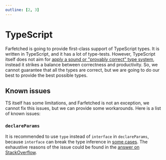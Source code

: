 ```yaml
---
outline: [2, 3]
---
```


# TypeScript

Farfetched is going to provide first-class support of TypeScript types. It is written in TypeScript, and it has a lot of type-tests. However, TypeScript itself does not aim for [apply a sound or "provably correct" type system](https://github.com/Microsoft/TypeScript/wiki/TypeScript-Design-Goals#non-goals), instead it strikes a balance between correctness and productivity. So, we cannot guarantee that all the types are correct, but we are going to do our best to provide the best possible types.

## Known issues

TS itself has some limitations, and Farfetched is not an exception, we cannot fix this issues, but we can provide some workarounds. Here is a list of known issues:

### `declareParams`

It is recommended to use `type` instead of `interface` in `declareParams`, because `interface` can break the type inference in [some cases](https://github.com/igorkamyshev/farfetched/issues/266). The exhaustive reasons of the issue could be found in the [answer on StackOverflow](https://stackoverflow.com/questions/55814516/typescript-why-type-alias-satisfies-a-constraint-but-same-interface-doesnt).
